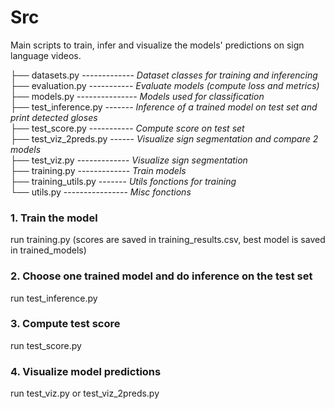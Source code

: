 # Src
Main scripts to train, infer and visualize the models' predictions on sign language videos.

├── datasets.py ------------- _Dataset classes for training and inferencing_  
├── evaluation.py ----------- _Evaluate models (compute loss and metrics)_  
├── models.py --------------- _Models used for classification_  
├── test_inference.py ------- _Inference of a trained model on test set and print detected gloses_  
├── test_score.py ----------- _Compute score on test set_  
├── test_viz_2preds.py ------ _Visualize sign segmentation and compare 2 models_  
├── test_viz.py ------------- _Visualize sign segmentation_  
├── training.py ------------- _Train models_  
├── training_utils.py ------- _Utils fonctions for training_  
└── utils.py ---------------- _Misc fonctions_  

### 1. Train the model 
run training.py (scores are saved in training_results.csv, best model is saved in trained_models)  
### 2. Choose one trained model and do inference on the test set 
run test_inference.py
### 3. Compute test score 
run test_score.py
### 4. Visualize model predictions
run test_viz.py or test_viz_2preds.py
